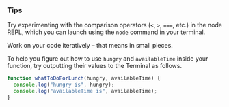 ### Tips
Try experimenting with the comparison operators (`<`, `>`, `===`, etc.) in the node REPL, which you can launch using the `node` command in your terminal.

Work on your code iteratively – that means in small pieces.

To help you figure out how to use `hungry` and `availableTime` inside your function, try outputting their values to the Terminal as follows.


























































```javascript
function whatToDoForLunch(hungry, availableTime) {
  console.log("hungry is", hungry);
  console.log("availableTime is", availableTime);
}
```